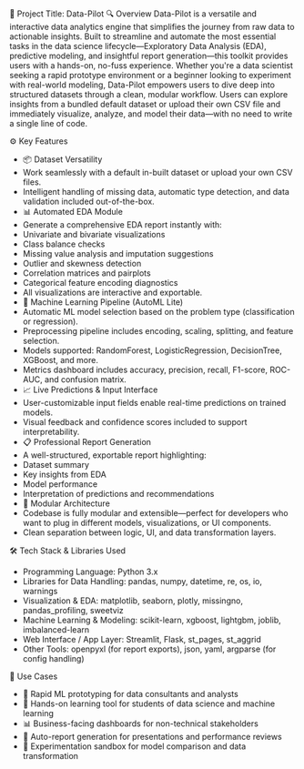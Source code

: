 🚀 Project Title: Data-Pilot
🔍 Overview
Data-Pilot is a versatile and interactive data analytics engine that simplifies the journey from raw data to actionable insights. Built to streamline and automate the most essential tasks in the data science lifecycle—Exploratory Data Analysis (EDA), predictive modeling, and insightful report generation—this toolkit provides users with a hands-on, no-fuss experience.
Whether you're a data scientist seeking a rapid prototype environment or a beginner looking to experiment with real-world modeling, Data-Pilot empowers users to dive deep into structured datasets through a clean, modular workflow. Users can explore insights from a bundled default dataset or upload their own CSV file and immediately visualize, analyze, and model their data—with no need to write a single line of code.

⚙️ Key Features
- 📦 Dataset Versatility
- Work seamlessly with a default in-built dataset or upload your own CSV files.
- Intelligent handling of missing data, automatic type detection, and data validation included out-of-the-box.
- 📊 Automated EDA Module
- Generate a comprehensive EDA report instantly with:
- Univariate and bivariate visualizations
- Class balance checks
- Missing value analysis and imputation suggestions
- Outlier and skewness detection
- Correlation matrices and pairplots
- Categorical feature encoding diagnostics
- All visualizations are interactive and exportable.
- 🧠 Machine Learning Pipeline (AutoML Lite)
- Automatic ML model selection based on the problem type (classification or regression).
- Preprocessing pipeline includes encoding, scaling, splitting, and feature selection.
- Models supported: RandomForest, LogisticRegression, DecisionTree, XGBoost, and more.
- Metrics dashboard includes accuracy, precision, recall, F1-score, ROC-AUC, and confusion matrix.
- 📈 Live Predictions & Input Interface
- User-customizable input fields enable real-time predictions on trained models.
- Visual feedback and confidence scores included to support interpretability.
- 📋 Professional Report Generation
- A well-structured, exportable report highlighting:
- Dataset summary
- Key insights from EDA
- Model performance
- Interpretation of predictions and recommendations
- 🧰 Modular Architecture
- Codebase is fully modular and extensible—perfect for developers who want to plug in different models, visualizations, or UI components.
- Clean separation between logic, UI, and data transformation layers.

🛠 Tech Stack & Libraries Used
- Programming Language: Python 3.x
- Libraries for Data Handling:
pandas, numpy, datetime, re, os, io, warnings
- Visualization & EDA:
matplotlib, seaborn, plotly, missingno, pandas_profiling, sweetviz
- Machine Learning & Modeling:
scikit-learn, xgboost, lightgbm, joblib, imbalanced-learn
- Web Interface / App Layer:
Streamlit, Flask, st_pages, st_aggrid
- Other Tools:
openpyxl (for report exports), json, yaml, argparse (for config handling)

📌 Use Cases
- 💼 Rapid ML prototyping for data consultants and analysts
- 🏫 Hands-on learning tool for students of data science and machine learning
- 📊 Business-facing dashboards for non-technical stakeholders
- 🧾 Auto-report generation for presentations and performance reviews
- 🧪 Experimentation sandbox for model comparison and data transformation


